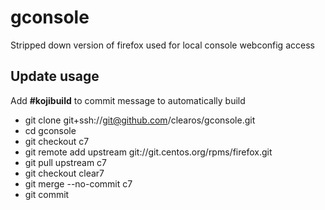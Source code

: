 # gconsole

Stripped down version of firefox used for local console webconfig access

## Update usage
  Add __#kojibuild__ to commit message to automatically build

* git clone git+ssh://git@github.com/clearos/gconsole.git
* cd gconsole
* git checkout c7
* git remote add upstream git://git.centos.org/rpms/firefox.git
* git pull upstream c7
* git checkout clear7
* git merge --no-commit c7
* git commit
